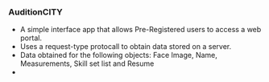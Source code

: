 ### AuditionCITY

- A simple interface app that allows Pre-Registered users to access a web portal.
- Uses a request-type protocall to obtain data stored on a server.
- Data obtained for the following objects: Face Image, Name, Measurements, Skill set list and Resume
- 